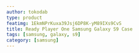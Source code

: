 ```yaml
---
author: tokodab
type: product
featimg: 1EkmNPrKuxa39Jsj6DP8K-yM89IXs9CvS
title: Ready Player One Samsung Galaxy S9 Case
tags: [samsung, galaxy, s9]
category: [samsung]
---
```

